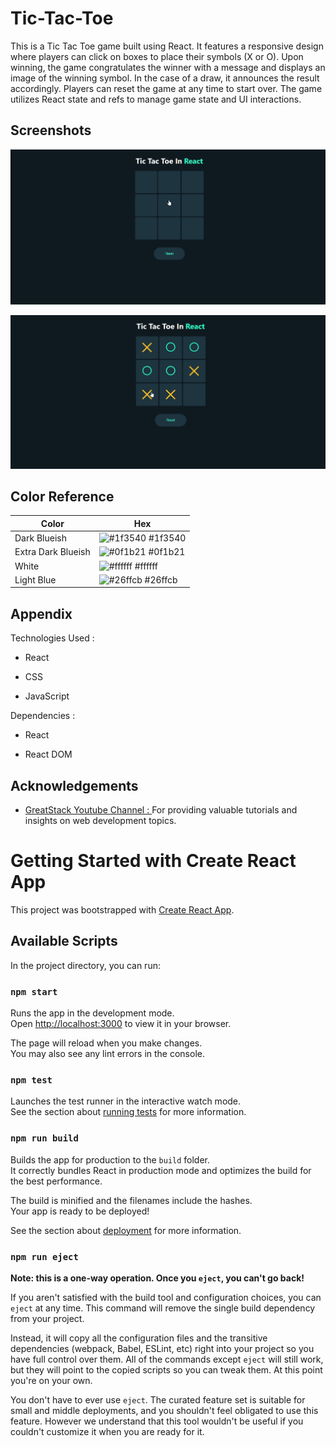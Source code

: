 
# Tic-Tac-Toe

This is a Tic Tac Toe game built using React. It features a responsive design where players can click on boxes to place their symbols (X or O).  Upon winning, the game congratulates the winner with a message and displays an image of the winning symbol. In the case of a draw, it announces the result accordingly. Players can reset the game at any time to start over. The game utilizes React state and refs to manage game state and UI interactions.

## Screenshots

![App Screenshot](https://github.com/SowbarnB/Tic-Tac-Toe/blob/master/TicTacToe%20--picture1.png?raw=true)

![App Screenshot](https://github.com/SowbarnB/Tic-Tac-Toe/blob/master/TicTacToe%20--picture2.png?raw=true)

## Color Reference

| Color             | Hex                                                                |
| ----------------- | ------------------------------------------------------------------ |
|  Dark Blueish | ![#1f3540](https://via.placeholder.com/10/1f3540f?text=+) #1f3540 |
| Extra Dark Blueish | ![#0f1b21](https://via.placeholder.com/10/0f1b21?text=+) #0f1b21 |
| White | ![#ffffff](https://via.placeholder.com/10/ffffff?text=+) #ffffff |
| Light Blue | ![#26ffcb](https://via.placeholder.com/10/26ffcb?text=+) #26ffcb |


## Appendix

Technologies Used :

- React

- CSS

- JavaScript

Dependencies :

- React

- React DOM


## Acknowledgements

 - [GreatStack Youtube Channel : ](https://www.youtube.com/@GreatStackDev)For providing valuable tutorials and insights on web development topics.


# Getting Started with Create React App

This project was bootstrapped with [Create React App](https://github.com/facebook/create-react-app).

## Available Scripts

In the project directory, you can run:

### `npm start`

Runs the app in the development mode.\
Open [http://localhost:3000](http://localhost:3000) to view it in your browser.

The page will reload when you make changes.\
You may also see any lint errors in the console.

### `npm test`

Launches the test runner in the interactive watch mode.\
See the section about [running tests](https://facebook.github.io/create-react-app/docs/running-tests) for more information.

### `npm run build`

Builds the app for production to the `build` folder.\
It correctly bundles React in production mode and optimizes the build for the best performance.

The build is minified and the filenames include the hashes.\
Your app is ready to be deployed!

See the section about [deployment](https://facebook.github.io/create-react-app/docs/deployment) for more information.

### `npm run eject`

**Note: this is a one-way operation. Once you `eject`, you can't go back!**

If you aren't satisfied with the build tool and configuration choices, you can `eject` at any time. This command will remove the single build dependency from your project.

Instead, it will copy all the configuration files and the transitive dependencies (webpack, Babel, ESLint, etc) right into your project so you have full control over them. All of the commands except `eject` will still work, but they will point to the copied scripts so you can tweak them. At this point you're on your own.

You don't have to ever use `eject`. The curated feature set is suitable for small and middle deployments, and you shouldn't feel obligated to use this feature. However we understand that this tool wouldn't be useful if you couldn't customize it when you are ready for it.
